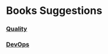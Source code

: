 # Books Suggestions

### [Quality](https://github.com/thaisfreitas/books-suggestions/blob/main/categories/quality_books.md)

### [DevOps](https://github.com/thaisfreitas/books-suggestions/blob/main/categories/areas.md)
